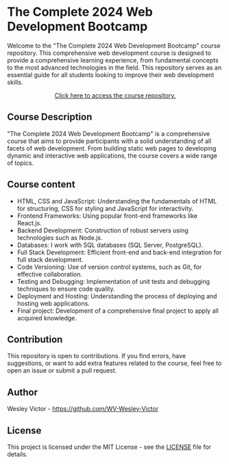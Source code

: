 # The Complete 2024 Web Development Bootcamp
Welcome to the "The Complete 2024 Web Development Bootcamp" course repository. This comprehensive web development course is designed to provide a comprehensive learning experience, from fundamental concepts to the most advanced technologies in the field. This repository serves as an essential guide for all students looking to improve their web development skills.

<p align="center">
  <a href="https://github.com/WV-Wesley-Victor/The-Complete-2024-Web-Development-Bootcamp" target="_blank">Click here to access the course repository.</a>
</p>

## Course Description
"The Complete 2024 Web Development Bootcamp" is a comprehensive course that aims to provide participants with a solid understanding of all facets of web development. From building static web pages to developing dynamic and interactive web applications, the course covers a wide range of topics.

## Course content
* HTML, CSS and JavaScript: Understanding the fundamentals of HTML for structuring, CSS for styling and JavaScript for interactivity.
* Frontend Frameworks: Using popular front-end frameworks like React.js.
* Backend Development: Construction of robust servers using technologies such as Node.js.
* Databases: I work with SQL databases (SQL Server, PostgreSQL).
* Full Stack Development: Efficient front-end and back-end integration for full stack development.
* Code Versioning: Use of version control systems, such as Git, for effective collaboration.
* Testing and Debugging: Implementation of unit tests and debugging techniques to ensure code quality.
* Deployment and Hosting: Understanding the process of deploying and hosting web applications.
* Final project: Development of a comprehensive final project to apply all acquired knowledge.

## Contribution
This repository is open to contributions. If you find errors, have suggestions, or want to add extra features related to the course, feel free to open an issue or submit a pull request.

## Author
Wesley Victor - https://github.com/WV-Wesley-Victor

## License
This project is licensed under the MIT License - see the [LICENSE](LICENSE) file for details.
